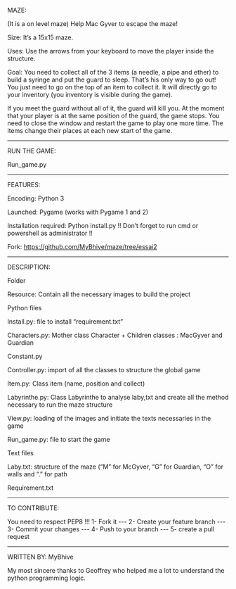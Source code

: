MAZE:

(It is a on level maze)
Help Mac Gyver to escape the maze!

Size:
It’s a 15x15 maze.

Uses:
Use the arrows from your keyboard to move the player inside the structure.

Goal:
You need to collect all of the 3 items (a needle, a pipe and ether) to build a syringe and put the guard to sleep. That’s his only way to go out! 
You just need to go on the top of an item to collect it. It will directly go to your inventory (you inventory is visible during the game).

If you meet the guard without all of it, the guard will kill you. 
At the moment that your player is at the same position of the guard, the game stops. You need to close the window and restart the game to play one more time.
The items change their places at each new start of the game.

---------------------------------------------------------------------------------------------
RUN THE GAME:

Run_game.py

----------------------------------------------------------------------------------------------
FEATURES:

Encoding:
Python 3

Launched:
Pygame
(works with Pygame 1 and 2)

Installation required:
Python install.py
!! Don’t forget to run cmd or powershell as administrator !!

Fork:
https://github.com/MyBhive/maze/tree/essai2

-----------------------------------------------------------------------------------------------
DESCRIPTION:

Folder

Resource:
Contain all the necessary images to build the project


Python files

Install.py:	file to install “requirement.txt”

Characters.py: 	Mother class Character  + Children classes : MacGyver and Guardian

Constant.py

Controller.py: 	import of all the classes to structure the global game

Item.py: 	Class item (name, position and collect)

Labyrinthe.py:	Class Labyrinthe to analyse laby,txt and create all the method necessary to run the maze structure

View.py: 	loading of the images and initiate the texts necessaries in the game

Run_game.py: 	file to start the game


Text files

Laby.txt: 	structure of the maze (“M” for McGyver, “G” for Guardian, “O” for walls and “.” for path

Requirement.txt

----------------------------------------------------------------------------------------------
TO CONTRIBUTE: 

You need to respect PEP8 !!!  1- Fork it ---  2- Create your feature branch ---  3- Commit your changes ---   4- Push to your branch ---   5- create a pull request

-----------------------------------------------------------------------------------------------
WRITTEN BY:
MyBhive 

My most sincere thanks to Geoffrey who helped me a lot to understand the python programming logic.
